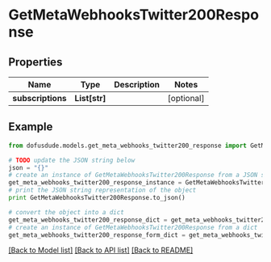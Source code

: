 # GetMetaWebhooksTwitter200Response


## Properties
Name | Type | Description | Notes
------------ | ------------- | ------------- | -------------
**subscriptions** | **List[str]** |  | [optional] 

## Example

```python
from dofusdude.models.get_meta_webhooks_twitter200_response import GetMetaWebhooksTwitter200Response

# TODO update the JSON string below
json = "{}"
# create an instance of GetMetaWebhooksTwitter200Response from a JSON string
get_meta_webhooks_twitter200_response_instance = GetMetaWebhooksTwitter200Response.from_json(json)
# print the JSON string representation of the object
print GetMetaWebhooksTwitter200Response.to_json()

# convert the object into a dict
get_meta_webhooks_twitter200_response_dict = get_meta_webhooks_twitter200_response_instance.to_dict()
# create an instance of GetMetaWebhooksTwitter200Response from a dict
get_meta_webhooks_twitter200_response_form_dict = get_meta_webhooks_twitter200_response.from_dict(get_meta_webhooks_twitter200_response_dict)
```
[[Back to Model list]](../README.md#documentation-for-models) [[Back to API list]](../README.md#documentation-for-api-endpoints) [[Back to README]](../README.md)


